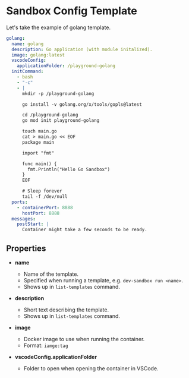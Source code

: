 # Sandbox Config Template

Let's take the example of golang template.

```yaml
golang:
  name: golang
  description: Go application (with module initalized).
  image: golang:latest
  vscodeConfig:
    applicationFolder: /playground-golang
  initCommand:
    - bash
    - "-c"
    - |
      mkdir -p /playground-golang

      go install -v golang.org/x/tools/gopls@latest

      cd /playground-golang
      go mod init playground-golang

      touch main.go
      cat > main.go << EOF
      package main

      import "fmt"

      func main() {
        fmt.Println("Hello Go Sandbox")
      }
      EOF

      # Sleep forever
      tail -f /dev/null
  ports:
    - containerPort: 8888
      hostPort: 8888
  messages:
    postStart: |
      Container might take a few seconds to be ready.
```

## Properties

- **name**

  - Name of the template.
  - Specified when running a template, e.g. `dev-sandbox run <name>`.
  - Shows up in `list-templates` command.

- **description**

  - Short text describing the template.
  - Shows up in `list-templates` command.

- **image**

  - Docker image to use when running the container.
  - Format: `iamge:tag`

- **vscodeConfig.applicationFolder**
  - Folder to open when opening the container in VSCode.
